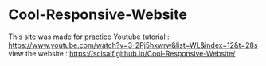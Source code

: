 # Cool-Responsive-Website
This site was made for practice
Youtube tutorial : https://www.youtube.com/watch?v=3-2Pj5hxwrw&list=WL&index=12&t=28s
view the website : https://scisaif.github.io/Cool-Responsive-Website/
